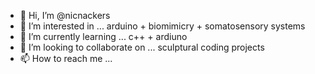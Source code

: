 - 👋 Hi, I’m @nicnackers
- 👀 I’m interested in ... arduino + biomimicry + somatosensory systems
- 🌱 I’m currently learning ... c++ + ardiuno
- 💞️ I’m looking to collaborate on ... sculptural coding projects
- 📫 How to reach me ...

<!---
nicnackers/nicnackers is a ✨ special ✨ repository because its `README.md` (this file) appears on your GitHub profile.
You can click the Preview link to take a look at your changes.
--->
